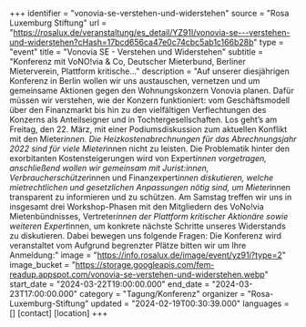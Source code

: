 +++
identifier = "vonovia-se-verstehen-und-widerstehen"
source = "Rosa Luxemburg Stiftung"
url = "https://rosalux.de/veranstaltung/es_detail/YZ91I/vonovia-se---verstehen-und-widerstehen?cHash=17bcd656ca47e0c74cbc5ab1c166b28b"
type = "event"
title = "Vonovia SE - Verstehen und Widerstehen"
subtitle = "Konferenz mit VoNO!via & Co, Deutscher Mieterbund, Berliner Mieterverein, Plattform kritische…"
description = "Auf unserer diesjährigen Konferenz in Berlin wollen wir uns austauschen, vernetzen und um gemeinsame Aktionen gegen den Wohnungskonzern Vonovia planen. Dafür müssen wir verstehen, wie der Konzern funktioniert: vom Geschäftsmodell über den Finanzmarkt bis hin zu den vielfältigen Verflechtungen des Konzerns als Anteilseigner und in Tochtergesellschaften. 
Los geht’s am Freitag, den 22. März, mit einer Podiumsdiskussion zum aktuellen Konflikt mit den Mieter*innen. Die Heizkostenabrechnungen für das Abrechnungsjahr 2022 sind für viele Mieter*innen nicht zu leisten. Die Problematik hinter den exorbitanten Kostensteigerungen wird von Expert*innen vorgetragen, anschließend wollen wir gemeinsam mit Jurist:innen, Verbraucherschützer*innen und Finanzexpert*innen diskutieren, welche mietrechtlichen und gesetzlichen Anpassungen nötig sind, um Mieter*innen transparent zu informieren und zu schützen.
Am Samstag treffen wir uns in insgesamt drei Workshop-Phasen mit den Mitgliedern des VoNo!via Mietenbündnisses, Vertreter*innen der Plattform kritischer Aktionäre sowie weiteren Expert*innen, um konkrete nächste Schritte unseres Widerstands zu diskutieren. Dabei bewegen uns folgende Fragen:
Die Konferenz wird veranstaltet vom 
Aufgrund begrenzter Plätze bitten wir um Ihre Anmeldung:"
image = "https://info.rosalux.de/image/event/yz91i?type=2"
image_bucket = "https://storage.googleapis.com/fem-readup.appspot.com/vonovia-se-verstehen-und-widerstehen.webp"
start_date = "2024-03-22T19:00:00.000"
end_date = "2024-03-23T17:00:00.000"
category = "Tagung/Konferenz"
organizer = "Rosa-Luxemburg-Stiftung"
updated = "2024-02-19T00:30:39.000"
languages = []
[contact]
[location]
+++